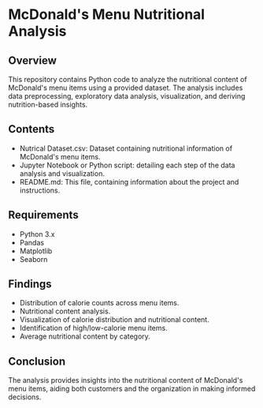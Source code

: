 # McDonald's Menu Nutritional Analysis

## Overview
This repository contains Python code to analyze the nutritional content of McDonald's menu items using a provided dataset. The analysis includes data preprocessing, exploratory data analysis, visualization, and deriving nutrition-based insights.

## Contents
- Nutrical Dataset.csv: Dataset containing nutritional information of McDonald's menu items.
- Jupyter Notebook or Python script: detailing each step of the data analysis and visualization.
- README.md: This file, containing information about the project and instructions.

## Requirements
- Python 3.x
- Pandas
- Matplotlib
- Seaborn

## Findings
- Distribution of calorie counts across menu items.
- Nutritional content analysis.
- Visualization of calorie distribution and nutritional content.
- Identification of high/low-calorie menu items.
- Average nutritional content by category.

## Conclusion
The analysis provides insights into the nutritional content of McDonald's menu items, aiding both customers and the organization in making informed decisions.
